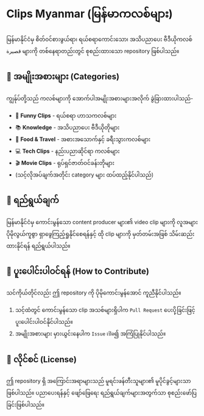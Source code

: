 # Clips Myanmar (မြန်မာကလစ်များ)

မြန်မာနိုင်ငံမှ စိတ်ဝင်စားဖွယ်ရာ၊ ရယ်စရာကောင်းသော၊ အသိပညာပေး ဗီဒီယိုကလစ် قصيرة များကို တစ်နေရာတည်းတွင် စုစည်းထားသော repository ဖြစ်ပါသည်။

## 📂 အမျိုးအစားများ (Categories)

ကျွန်ုပ်တို့သည် ကလစ်များကို အောက်ပါအမျိုးအစားများအလိုက် ခွဲခြားထားပါသည်-

* 🤣 **Funny Clips** - ရယ်စရာ ဟာသကလစ်များ
* 📚 **Knowledge** - အသိပညာပေး ဗီဒီယိုတိုများ
* 🍔 **Food & Travel** - အစားအသောက်နှင့် ခရီးသွားကလစ်များ
* 💻 **Tech Clips** - နည်းပညာဆိုင်ရာ ကလစ်များ
* 🎬 **Movie Clips** - ရုပ်ရှင်ဇာတ်ဝင်ခန်းတိုများ
* (သင့်လိုအပ်ချက်အတိုင်း category များ ထပ်ထည့်နိုင်ပါသည်)

## 🎯 ရည်ရွယ်ချက်

မြန်မာနိုင်ငံမှ ကောင်းမွန်သော content producer များ၏ video clip များကို လူအများ ပိုမိုလွယ်ကူစွာ ရှာဖွေကြည့်ရှုနိုင်စေရန်နှင့် ထို clip များကို မှတ်တမ်းအဖြစ် သိမ်းဆည်းထားနိုင်ရန် ရည်ရွယ်ပါသည်။

## 🤝 ပူးပေါင်းပါဝင်ရန် (How to Contribute)

သင်ကိုယ်တိုင်လည်း ဤ repository ကို ပိုမိုကောင်းမွန်အောင် ကူညီနိုင်ပါသည်။

1.  သင့်ထံတွင် ကောင်းမွန်သော clip အသစ်များရှိပါက `Pull Request` ပေးပို့ခြင်းဖြင့် ပူးပေါင်းပါဝင်နိုင်ပါသည်။
2.  အမျိုးအစားများ မှားယွင်းနေပါက `Issue` เปิด၍ အကြံပြုနိုင်ပါသည်။

## 📄 လိုင်စင် (License)

ဤ repository ရှိ အကြောင်းအရာများသည် မူရင်းဖန်တီးသူများ၏ မူပိုင်ခွင့်များသာ ဖြစ်ပါသည်။ ပညာပေးရန်နှင့် ဖျော်ဖြေရေး ရည်ရွယ်ချက်များအတွက်သာ စုစည်းဖော်ပြခြင်းဖြစ်ပါသည်။
